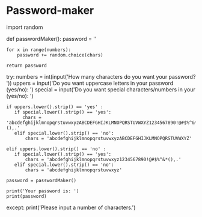 # Password-maker
import random

def passwordMaker():
    password = ''

    for x in range(numbers):
        password += random.choice(chars)
    
    return password
    
try: 
    numbers = int(input('How many characters do you want your password? '))
    uppers = input('Do you want uppercase letters in your password (yes/no): ')
    special = input('Do you want special characters/numbers in your (yes/no): ')

    if uppers.lower().strip() == 'yes' :
       if special.lower().strip() == 'yes':
          chars = 'abcdefghijklmnopqrstuvwxyzABCDEFGHIJKLMNOPQRSTUVWXYZ1234567890!@#$%^&*(),.'
       elif special.lower().strip() == 'no':
           chars = 'abcdefghijklmnopqrstuvwxyzABCDEFGHIJKLMNOPQRSTUVWXYZ'
        
    elif uppers.lower().strip() == 'no' :
       if special.lower().strip() == 'yes':
           chars = 'abcdefghijklmnopqrstuvwxyz1234567890!@#$%^&*(),.'
       elif special.lower().strip() == 'no':
           chars = 'abcdefghijklmnopqrstuvwxyz'

    password = passwordMaker()

    print('Your password is: ')
    print(password)


except:
        print('Please input a number of characters.')
